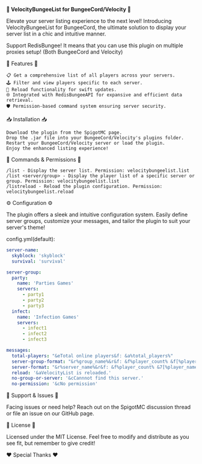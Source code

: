 **🚀 VelocityBungeeList for BungeeCord/Velocity 🚀**

Elevate your server listing experience to the next level! Introducing VelocityBungeeList for BungeeCord, the ultimate solution to display your server list in a chic and intuitive manner.

Support RedisBungee! It means that you can use this plugin on multiple proxies setup! (Both BungeeCord and Velocity)

🌟 Features 🌟

    📋 Get a comprehensive list of all players across your servers.
    🕹 Filter and view players specific to each server.
    🔄 Reload functionality for swift updates.
    🌐 Integrated with RedisBungeeAPI for expansive and efficient data retrieval.
    🛡 Permission-based command system ensuring server security.

📥 Installation 📥

    Download the plugin from the SpigotMC page.
    Drop the .jar file into your BungeeCord/Velocity's plugins folder.
    Restart your BungeeCord/Velocity server or load the plugin.
    Enjoy the enhanced listing experience!

📘 Commands & Permissions 📘

    /list - Display the server list. Permission: velocitybungeelist.list
    /list <server/group> - Display the player list of a specific server or group. Permission: velocitybungeelist.list
    /listreload - Reload the plugin configuration. Permission: velocitybungeelist.reload

⚙ Configuration ⚙

The plugin offers a sleek and intuitive configuration system. Easily define server groups, customize your messages, and tailor the plugin to suit your server's theme!

config.yml(default):
```yaml
server-name:
  skyblock: 'skyblock'
  survival: 'survival'

server-group:
  party:
    name: 'Parties Games'
    servers:
      - party1
      - party2
      - party3
  infect:
    name: 'Infection Games'
    servers:
      - infect1
      - infect2
      - infect3

messages:
  total-players: "&eTotal online players&f: &a%total_players%"
  server-group-format: "&r%group_name%&r&f: &f%player_count% &f[%player_names%]"
  server-format: "&r%server_name%&r&f: &f%player_count% &7[%player_names%]"
  reload: '&aVelocityList is reloaded.'
  no-group-or-server: '&cCannnot find this server.'
  no-permission: '&cNo permission'
```

🚧 Support & Issues 🚧

Facing issues or need help? Reach out on the SpigotMC discussion thread or file an issue on our GitHub page.

📜 License 📜

Licensed under the MIT License. Feel free to modify and distribute as you see fit, but remember to give credit!

❤ Special Thanks ❤


